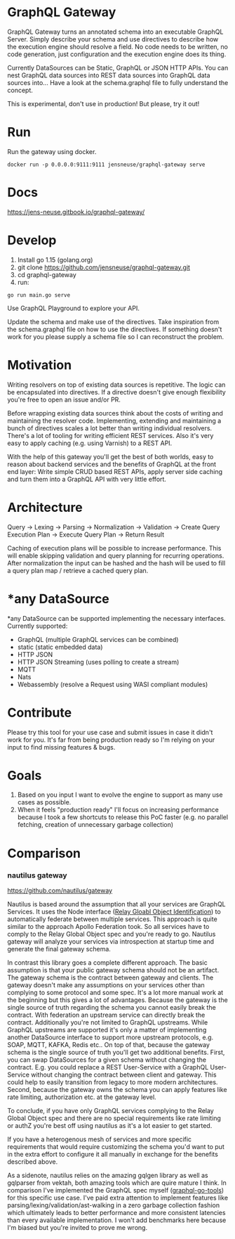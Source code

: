 # GraphQL Gateway

GraphQL Gateway turns an annotated schema into an executable GraphQL Server.
Simply describe your schema and use directives to describe how the execution engine should resolve a field.
No code needs to be written, no code generation, just configuration and the execution engine does its thing.

Currently DataSources can be Static, GraphQL or JSON HTTP APIs.
You can nest GraphQL data sources into REST data sources into GraphQL data sources into...
Have a look at the schema.graphql file to fully understand the concept.

This is experimental, don't use in production! But please, try it out!

# Run

Run the gateway using docker.

```shell script
docker run -p 0.0.0.0:9111:9111 jensneuse/graphql-gateway serve
```

# Docs

https://jens-neuse.gitbook.io/graphql-gateway/

# Develop

1. Install go 1.15 (golang.org)
2. git clone https://github.com/jensneuse/graphql-gateway.git
3. cd graphql-gateway
4. run:

```shell script
go run main.go serve
```

Use GraphQL Playground to explore your API.

Update the schema and make use of the directives.
Take inspiration from the schema.graphql file on how to use the directives.
If something doesn't work for you please supply a schema file so I can reconstruct the problem.

# Motivation

Writing resolvers on top of existing data sources is repetitive.
The logic can be encapsulated into directives.
If a directive doesn't give enough flexibility you're free to open an issue and/or PR.

Before wrapping existing data sources think about the costs of writing and maintaining the resolver code.
Implementing, extending and maintaining a bunch of directives scales a lot better than writing individual resolvers.
There's a lot of tooling for writing efficient REST services. Also it's very easy to apply caching (e.g. using Varnish) to a REST API.

With the help of this gateway you'll get the best of both worlds, easy to reason about backend services and the benefits of GraphQL at the front end layer:
Write simple CRUD based REST APIs, apply server side caching and turn them into a GraphQL API with very little effort.

# Architecture

Query -> Lexing -> Parsing -> Normalization -> Validation -> Create Query Execution Plan -> Execute Query Plan -> Return Result

Caching of execution plans will be possible to increase performance.
This will enable skipping validation and query planning for recurring operations.
After normalization the input can be hashed and the hash will be used to fill a query plan map / retrieve a cached query plan.

# *any DataSource

*any DataSource can be supported implementing the necessary interfaces.
Currently supported:
- GraphQL (multiple GraphQL services can be combined)
- static (static embedded data)
- HTTP JSON
- HTTP JSON Streaming (uses polling to create a stream)
- MQTT
- Nats
- Webassembly (resolve a Request using WASI compliant modules)

# Contribute

Please try this tool for your use case and submit issues in case it didn't work for you.
It's far from being production ready so I'm relying on your input to find missing features & bugs.

# Goals

1. Based on you input I want to evolve the engine to support as many use cases as possible.
2. When it feels "production ready" I'll focus on increasing performance because I took a few shortcuts to release this PoC faster (e.g. no parallel fetching, creation of unnecessary garbage collection)

# Comparison

### nautilus gateway
https://github.com/nautilus/gateway

Nautilus is based around the assumption that all your services are GraphQL Services. It uses the Node interface ([Relay Gloabl Object Identification](https://facebook.github.io/relay/graphql/objectidentification.htm)) to automatically federate between multiple services. This approach is quite similar to the approach Apollo Federation took. So all services have to comply to the Relay Global Object spec and you're ready to go. Nautilus gateway will analyze your services via introspection at startup time and generate the final gateway schema.

In contrast this library goes a complete different approach. The basic assumption is that your public gateway schema should not be an artifact. The gateway schema is the contract between gateway and clients. The gateway doesn't make any assumptions on your services other than complying to some protocol and some spec. It's a lot more manual work at the beginning but this gives a lot of advantages. Because the gateway is the single source of truth regarding the schema you cannot easily break the contract. With federation an upstream service can directly break the contract. Additionally you're not limited to GraphQL upstreams. While GraphQL upstreams are supported it's only a matter of implementing another DataSource interface to support more upstream protocols, e.g. SOAP, MQTT, KAFKA, Redis etc.. On top of that, because the gateway schema is the single source of truth you'll get two additional benefits. First, you can swap DataSources for a given schema without changing the contract. E.g. you could replace a REST User-Service with a GraphQL User-Service without changing the contract between client and gateway. This could help to easily transition from legacy to more modern architectures. Second, because the gateway owns the schema you can apply features like rate limiting, authorization etc. at the gateway level.

To conclude, if you have only GraphQL services complying to the Relay Global Object spec and there are no special requirements like rate limiting or authZ you're best off using nautilus as it's a lot easier to get started.

If you have a heterogenous mesh of services and more specific requirements that would require customizing the schema you'd want to put in the extra effort to configure it all manually in exchange for the benefits described above.

As a sidenote, nautilus relies on the amazing gqlgen library as well as gqlparser from vektah, both amazing tools which are quire mature I think. In comparison I've implemented the GraphQL spec myself ([graphql-go-tools](https://github.com/jensneuse/graphql-go-tools)) for this specific use case. I've paid extra attention to implement features like parsing/lexing/validation/ast-walking in a zero garbage collection fashion which ultimately leads to better performance and more consistent latencies than every available implementation. I won't add benchmarks here because I'm biased but you're invited to prove me wrong.
